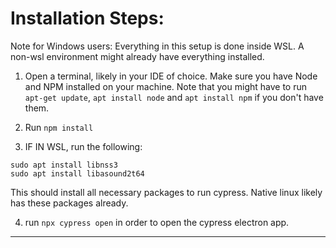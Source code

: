# Installation Steps:

Note for Windows users: Everything in this setup is done inside WSL. A non-wsl environment might already have everything installed.

1) Open a terminal, likely in your IDE of choice. Make sure you have Node and NPM installed on your machine. Note that you might have to run `apt-get update`, `apt install node` and `apt install npm` if you don't have them.

2) Run `npm install`

3) IF IN WSL, run the following:
```
sudo apt install libnss3
sudo apt install libasound2t64
```
This should install all necessary packages to run cypress. Native linux likely has these packages already.

4) run `npx cypress open` in order to open the cypress electron app.

---
